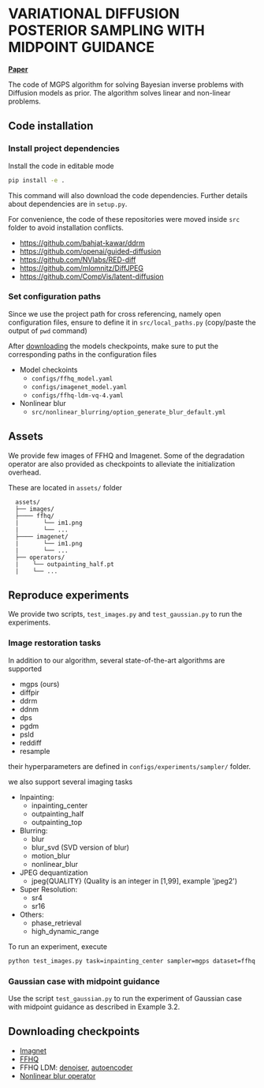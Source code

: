 # VARIATIONAL DIFFUSION POSTERIOR SAMPLING WITH MIDPOINT GUIDANCE

[**Paper**]()

The code of MGPS algorithm for solving Bayesian inverse problems with Diffusion models as prior.
The algorithm solves linear and non-linear problems.


## Code installation

### Install project dependencies

Install the code in editable mode

```bash
pip install -e .
```

This command will also download the code dependencies.
Further details about dependencies are in ``setup.py``.

For convenience, the code of these repositories were moved inside ``src`` folder to avoid installation conflicts.

- https://github.com/bahjat-kawar/ddrm
- https://github.com/openai/guided-diffusion
- https://github.com/NVlabs/RED-diff
- https://github.com/mlomnitz/DiffJPEG
- https://github.com/CompVis/latent-diffusion


### Set configuration paths

Since we use the project path for cross referencing, namely open configuration files, ensure to define it in ``src/local_paths.py`` (copy/paste the output of ``pwd`` command)

After [downloading](#downloading-checkpoints) the models checkpoints, make sure to put the corresponding paths in the configuration files

- Model checkoints
  - ``configs/ffhq_model.yaml``
  - ``configs/imagenet_model.yaml``
  - ``configs/ffhq-ldm-vq-4.yaml``
- Nonlinear blur
  - ``src/nonlinear_blurring/option_generate_blur_default.yml``


## Assets

We provide few images of FFHQ and Imagenet.
Some of the degradation operator are also provided as checkpoints to alleviate the initialization overhead.

These are located in ``assets/`` folder

```
  assets/
  ├── images/
  ├──── ffhq/
  |       └── im1.png
  |       └── ...
  ├──── imagenet/
  |       └── im1.png
  |       └── ...
  ├── operators/
  |    └── outpainting_half.pt
  |    └── ...
```


## Reproduce experiments

We provide two scripts, ``test_images.py`` and ``test_gaussian.py`` to run the experiments.

### Image restoration tasks

In addition to our algorithm, several state-of-the-art algorithms are supported

- mgps (ours)
- diffpir
- ddrm
- ddnm
- dps
- pgdm
- psld
- reddiff
- resample

their hyperparameters are defined in ``configs/experiments/sampler/`` folder.

we also support several imaging tasks

- Inpainting:
    - inpainting_center
    - outpainting_half
    - outpainting_top
- Blurring:
    - blur
    - blur_svd (SVD version of blur)
    - motion_blur
    - nonlinear_blur
- JPEG dequantization
    - jpeg{QUALITY} (Quality is an integer in [1,99], example 'jpeg2')
- Super Resolution:
    - sr4
    - sr16
- Others:
    - phase_retrieval
    - high_dynamic_range

To run an experiment, execute 

```bash
python test_images.py task=inpainting_center sampler=mgps dataset=ffhq device=cuda:0
```

### Gaussian case with midpoint guidance

Use the script ``test_gaussian.py`` to run the experiment of Gaussian case with midpoint guidance as described in Example 3.2.


## Downloading checkpoints

- [Imagnet](https://github.com/openai/guided-diffusion)
- [FFHQ](https://github.com/DPS2022/diffusion-posterior-sampling)
- FFHQ LDM: [denoiser](https://ommer-lab.com/files/latent-diffusion/ffhq.zip), [autoencoder](https://ommer-lab.com/files/latent-diffusion/vq-f4.zip)
- [Nonlinear blur operator](https://drive.google.com/file/d/1xUvRmusWa0PaFej1Kxu11Te33v0JvEeL/view?usp=drive_link)
